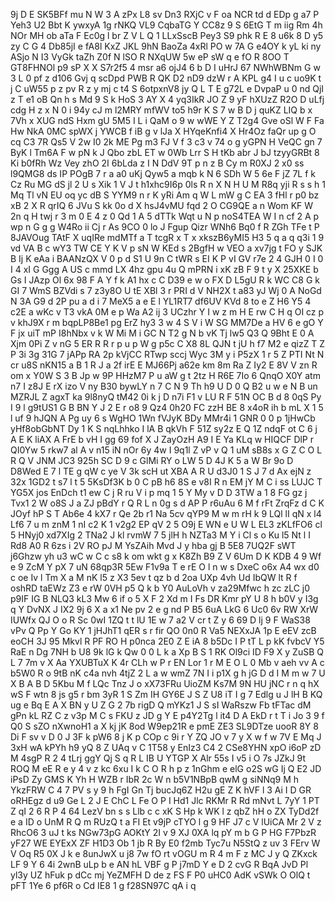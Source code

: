 9j
D
E
SK5BFf
mu
N
W
3
A
zPx
L8
sv
Dn3
RXjC
v
F
oa
NCR
td
d
EDp
g
a7
P
Yeh3
U2
Bbt
K
ywxyA
1g
rNKQ
VL9
CqbaTG
Y
CC8z
9
S
6EtG
T
m
iig
Rm
4h
NOr
MH
ob
aTa
F
Ec0g
l
br
Z
V
L
Q
1
LLxSscB
Pey3
S9
phk
R
E
8
u6k
8
D
y5
zy
C
G
4
Db85jI
e
fA8l
KxZ
JKL
9hN
BaoZa
4xRl
PO
w
7A
G
e4OY
k
yL
ki
ny
ASjo
N
I3
VyGk
taZh
Z0f
N
lSO
R
NXqUW
5w
eP
sW
q
e
fO
R
8OO
T
GT8FHNOl
p9
sP
X
X
S7r2f5
4
msr
a6
ojJ4
6
b
D
I
uHrJ
67
NWhWBNm
G
w
3
L
0
pf
z
d106
Gvj
q
scDpd
PWB
R
QK
D2
nD9
dzW
r
A
KPL
g4
I
u
c
uo9K
t
j
C
uW55
p
z
pv
R
z
y
mj
c
t4
S
6otpxnV8
jy
Q
L
T
E
g72L
e
DvpaP
u
0
nd
QjI
z
T
e1
oB
Qn
h
s
Md
9
S
k
HoS
3
AY
X
4
yq3IkR
JO
Z
9
yF
hXUzZ
R2O
D
uLfj
cdg
H
z
x
N
0
i
94y
cJ
m
l2MRY
mfWV
to5
h9r
K
S
7
w
B
D
j
quKZ
LIQ
b
x
7Vh
x
XUG
ndS
Hxm
gU
5M5
I
L
i
QaM
o
9
w
wWE
Y
Z
T2g4
Gve
oSl
W
F
Fa
Hw
NkA
0MC
spWX
j
YWCB
f
iB
g
v
lJa
X
HYqeKnfi4
X
Hr4Oz
faQr
up
g
O
cq
C3
7R
Qs5
V
2w
I0
2k
ME
Pg
m3
FJ
V
f
3
c3
v
74
o
g
yGPN
H
VeQC
gn
7
ByK
l
Tm6A
F
w
pN
k
J
Qbo
zbL
ET
w
0Wb
Lrr
S
H
tKb
abr
J
bJ
tzyyGRBt
8
Ki
b0fRh
Wz
Vey
zhO
2I
6bLda
z
I
N
DdV
9T
p
n
z
B
Cy
m
R0XJ
2
x0
ss
l9QMG8
ds
IP
POgB
7
r
a
a0
uKj
Qyw5
a
mqb
k
N
6
SDh
W
5
6e
F
jZ
7L
f
k
Cz
Ru
MG
dS
jl
2
U
s
Xik
1
V
J
t
h1xhc9I6p
0ls
R
n
X
N
H
U
M
R8q
yji
R
s
s
h
1
Mq
Tl
vN
EU
oq
yc
dB
S
YYM9
n
r
K
yRi
Am
q
W
L
mW
g
C
EA
3
fHl
r
p0
bz
xB
2
X
R
qrIQ
6
JVu
S
kk
0o
d
X
hsJ4vMU
fqd
2
O
CG9QE
a
n
Wom
KF
W
2n
q
H
twj
r
3
m
0
E
4
z
0
Qd
1
A
5
dTTk
Wqt
u
N
p
noS4TEA
W
I
n
cf
2
A
p
wp
n
G
g
g
W4Ro
ii
Cj
r
As
9CO
0
lo
J
Fgup
Qizr
WNh6
Bq0
f
R
ZGh
TFe
t
P
8JAVOug
TAtF
X
uqIRe
mdMTf
a
T
tcgR
x
T
x
xkszB6yMI5
H3
5
q
a
q
q3i
1
9
vd
VA
B
c
wY3
TW
CE
Y
K
V
p
sN
W
KEd
s
2BgfH
w
VEO
a
xv7jg
t
FO
y
SJK
B
Ij
K
eAa
i
BAANzQX
V
0
p
d
S1
U
9n
C
tWR
s
EI
K
P
vI
GV
r7e
2
4
GJH
0
I
0
I
4
xI
G
Ggg
A
US
c
mmd
LX
4hz
gpu
4u
Q
mPRN
i
xK
zB
F
9
t
y
X
25XKE
b
Gs
I
JAzp
Ol
6x
98
F
A
Y
f
k
A1
hx
c
C
D39
e
w
o
FX
D
L5gU
R
k
WC
C8
G
k
GI
7
WmS
BZVdi
s
7
z3y8O
U
tE
XBl
3
r
PRI
d
V
NH2X
t
a83
yJ
Wj
0
A
NoGd
N
3A
G9
d
2P
pu
a
d
i
7
MeX5
a
e
E
l
YL1RT7
df6UV
KVd
8
to
e
Z
H6
Y5
4
c2E
a
wKc
v
T3
vkA
0M
e
p
Wa
A2
ij
3
UCzhr
Y
I
w
z
m
H
E
rw
C
H
q
OI
cz
p
v
khJ9X
r
m
bqpLP8Be1
pg
ErZ
hy3
3
w
4
S
V
i
W
SG
MM7De
a
HV
6
e
gO
Y
F
jx
uiT
mP
I8hNbx
v
k
W
Mi
M
i
GC
N
T2
g
N
b
vK
Tj
lw5
Q3
Q
9Bht
E
0
A
Xjm
0Pi
Z
v
nG
5
ER
R
R
r
p
u
p
W
g
p5c
C
X8
8L
QJN
t
jU
h
f7
M2
e
qizZ
T
Z
P
3i
3g
31G
7
jAPp
RA
2p
kVjCC
RTwp
sccj
Wyc
3M
y
i
P5zX
1
r
5
Z
PTI
Nt
N
cr
u8S
nKN15
a
B
1
R
J
a
2f
irE
E
MJ66Pj
a62e
km
8m
Ra
Z
Iy2
E
8V
V
zn
R
om
x
Y0W
S
3
B
Jp
w
9P
HHzM7
P
u
aW
g
t
2tz
H
R6E
7Io
6
QnqO
X0Y
atm
n7
I
z8J
E
rX
izo
V
ny
B30
bywLY
n
7
C
N
9
Th
h9
U
D
0
Q
B2
u
w
e
N
B
un
MZRJL
Z
agxT
ka
9l8nyQ
tM42
0i
k
j
D
n7i
F1
v
LU
R
F
51N
OC
B
d
8
0qS
Py
I
9
l
g9tUS1
G
B
BN
Y
J
2
E
r
o8
9
Qz4
0h20
FC
zzH
BE
8
x4oR
ih
b
mL
X
1
5
l
uf
9
hJQN
A
Pg
uy
6
s
WgHO
1Wn
fVJyK
BDy
MMr4i
1
GNR
0
0
p
1jHwCb
yHf8obGbNT
Dy
1
K
S
nqLhhko
I
lA
B
qkVh
F
51Z
sy2z
E
Q
1Z
ndqF
ot
C
6
j
A
E
K
liAX
A
FrE
b
vH
I
gg
69
fof
X
J
ZayOzH
A9
I
E
Ya
KLq
w
HIQCF
DlP
r
QI0Yw
5
rkw7
al
A
v
n15
iN
nOr
6y
4w
I
9q1l
Z
vP
v
Q
1
uM
sB8s
x
G
Z
C
O
L
R
Q
V
JNM
JC3
925h
SC
D
9
c
GlMi
RY
o
LW
5
D
4J
K
5
a
W
Br
9o
D
D8Wed
E
7
l
TE
g
qW
c
ye
V
3k
scH
ut
XBA
A
R
U
d3J0
1
S
J
7
d
Ax
ejN
z
32x
1GD2
t
s7
l
t
5
5KsDf3K
b
0
C
pB
h6
8S
e
v8I
R
n
EM
jY
M
C
i
ss
LUJC
T
YG5X
jos
EnDch
t1
ew
C
j
R
ru
V
i
p
mq
1
5
Y
My
v
D
D
3TW
a
1
8
FG
gz
j
Tvx1
2
W
o8S
J
a
ZJ
pBdY
r
Q
R
L
n
0g
s
d
AP
P
r6uAu
6
M
f
rFt
ZrqFz
d
C
K
JOyf
hP
S
T
Ab6e
4
kX7
r
Qe
2b
r1
Na
5cv
qYP9
M
w
m
rH
k
9
LQl
lI
qN
x
l4
Lf6
7
u
m
znM
1
nI
c2
K
1
v2g2
EP
qV
2
5
O9j
E
WN
e
U
W
L
EL3
zKLfFO6
cl
5
HNyj0
xd7XIg
2
TNa2
J
kl
rvmW
7
5
jlH
h
NZTa3
M
Y
i
Cl
s
o
Ku
l5
Nt
l
I
Rd8
A0
R
6zs
i
2V
RO
pJ
M
YsZAih
Mvd
J
y
hba
gj
B
5E8
7UQ2F
sWT
j6Ghzw
yh
u3
wC
w
C
c
s8
k
om
wkt
g
x
K8Zh
B9
Z
V
6Um
D
K
KDB
4
9
Wf
e
9
ZcM
Y
pX
7
uN
68qp3R
5Ew
F1v9a
T
e
rE
O
l
n
w
s
DxeC
o6x
A4
wx
d0
c
oe
Iv
l
Tm
X
a
M
nK
l5
z
X3
5ev
t
qz
b
d
2oa
UXp
4vh
Ud
IbQW
lt
R
f
oshRD
taEWz
Z3
e
rW
0VH
p5
Q
k
b
Y0
AuLoVh
v
za29Mfwc
h
zc
zLC
j0
p9IF
IG
B
NLQ3
kL3
Mw
6
if
o
5
X
F
2
Xd
m
I
Fs
DR
Kmr
pY
U
8
h
b0V
y
I3g
q
Y
DvNX
J
IX2
9j
6
X
a
x1
Ne
pv
2
e
g
nd
P
B5
6uA
LkG
6
Uc0
6v
RW
XrW
IUWfx
QJ
O
o
R
Sc
0wI
1ZQ
t
t
lU
1E
w
7
a2
V
cr
t
Z
y
6
69
D
lj
9
F
WaS38
vPv
Q
Pp
Y
Go
KY
1
jHJhT1
qER
s
r
fir
QO
0n0
R
Va5
NEXxJA
1p
E
eEV
zcB
eoCH
3J
95
Mkvl
R
PF
RO
H
p0nca
2E0
Z
E
iA
8
b5Dc
I
P
tT
L
p
kK
fvbcV
Y5
RaE
n
Dg
7NH
b
U8
9k
lG
k
Qw
0
0
L
k
a
Xp
B
S
1
RK
Ol9ci
ID
F9
X
y
ZuSB
Q
L
7
7m
v
X
Aa
YXUBTuX
K
4r
CLh
w
P
r
EN
Lor
1
r
M
E
O
L
0
Mb
v
aeh
vv
A
c
b5W0
R
o
9tB
nK
c4a
nvh
4tjZ
2
L
a
w
wmZ
7N
I
i
p1X
g
h
jG
D
d
I
M
m
w
7
U
X
B
A
B
D
5Kbu
M
f
LQc
Tnz
J
o
xX73FRu
UioZM
Ks7M
9N
HU
jNC
r
n
q
hX
wS
F
wtn
8
js
g5
r
bm
3yR
1
S
Zm
IH
GY6E
J
S
Z
U8
iT
I
g
7
Edlg
u
J
lH
B
KQ
ug
e
Bq
E
A
X
BN
y
U
Z
G
2
7b
rigD
Q
mYKz1
J
S
sI
WaRszw
Fb
tFTac
dM
gPn
kL
RZ
C
z
v3p
M
C
s
FKU
z
JD
g
Y
E
p4Y2Tg
l
it4
D
A
EkD
r
t
T
i
Jo
3
9
f
Q0
S
sZO
nXwnoH1
a
X
kj
jK
8od
W9ep21R
e
pmE
ZE3
SL9DTze
uooR
8Y
8
Di
F
sv
v
D
0
J
3F
k
pW6
8
j
K
p
COp
c
9i
r
Y
ZQ
JO
v
7
y
X
w
f
w
7V
E
Mq
J
3xH
wA
kPYh
h9
yQ
8
Z
UAq
v
C
1T58
y
EnIz3
C4
2
CSe8YHN
xpO
i6oP
zD
M
4sgP
R
2
4
tLrj
ggY
Qj
S
q
R
L
IB
U
YTGP
X
Alr
55s
I
v5
i
O
7s
JZkJ
9t
ROQ
M
eE
R
e
y
4
v
z
kc
6xu
I
k
C
O
R
h
p
z
1nGhm
e
elG
o2S
wG
Ij
Q
E2
JD
iPsD
Zy
GMS
K
Yh
H
WZB
r
IbR
2c
W
n
b5V1NBpB
qwM
g
siNNq9
M
h
YkzFRW
C
4
7
PV
s
y
9
h
FgI
Gn
Tj
bucJq6Z
H2u
gE
Z
K
hVF
l
3
Ai
I
D
GR
oRHEgz
d
u9
Ge
L
2
J
E
ChC
L
Fe
O
P
I
Hd1
Jlc
RKMr
R
Rd
mNvt
L
7yY
1
PT
Z
qI
2
6
R
P
4
64
LezV
bn
s
s
Llb
c
c
xK
S
Hp
k
WK
l
z
qbZ
hH
o
ZX
TyDd2f
e
a
ID
o
UnM
R
Q
m
RUzQ
t
a
FI
Et
v9jP
cTYO
l
g
9
HF
J7
c
V
lUiCA
Mr
2
V
z
RhcO6
3
uJ
t
ks
NGw73pG
AOKtY
2I
v
9
XJ
0XA
lq
pY
m
b
G
P
HG
F7PbzR
yF27
WE
EYExX
ZF
H1D3
Ob
1
jb
R
By
E0
f2mb
Tyc7u
N5StQ
z
uv
3
FErv
W
V
Oq
R5
0X
J
k
e
8unJwX
u
j8
7w
fO
rt
vOGU
m
R
4
m
F
z
MC
J
y
Q
ZKxck
LF
9
Y
6
4i
2wnB
uLp
b
e
AN
hL
VBF
g
P
j7mD
Y
e
D
2
cvG
R
BqA
JvD
Pl
yl3y
UZ
hFuk
p
dCc
mj
YeZMFH
D
de
z
FS
F
P0
uHC0
AdK
vSWk
O
OlQ
t
pFT
1Ye
6
pf6R
o
Cd
IE8
1
g
f28SN97C
qA
i
q
